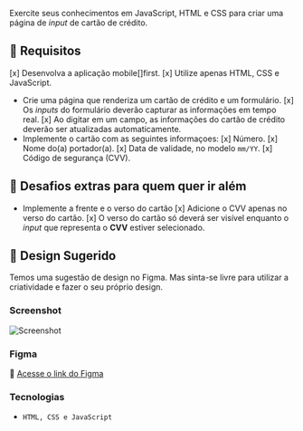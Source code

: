 Exercite seus conhecimentos em JavaScript, HTML e CSS para criar uma página de _input_ de cartão de crédito.

## 🔨 Requisitos

[x] Desenvolva a aplicação mobile[]first.
[x] Utilize apenas HTML, CSS e JavaScript.

- Crie uma página que renderiza um cartão de crédito e um formulário.
  [x] Os _inputs_ do formulário deverão capturar as informações em tempo real.
  [x] Ao digitar em um campo, as informações do cartão de crédito deverão ser atualizadas automaticamente.
- Implemente o cartão com as seguintes informaçoes:
  [x] Número.
  [x] Nome do(a) portador(a).
  [x] Data de validade, no modelo `mm/YY`.
  [x] Código de segurança (CVV).

## 🔨 Desafios extras para quem quer ir além

- Implemente a frente e o verso do cartão
  [x] Adicione o CVV apenas no verso do cartão.
  [x] O verso do cartão só deverá ser visível enquanto o _input_ que representa o **CVV** estiver selecionado.

## 🎨 Design Sugerido

Temos uma sugestão de design no Figma. Mas sinta-se livre para utilizar a criatividade e fazer o seu próprio design.

### Screenshot

![Screenshot](https://github.com/codante-io/mp-input-cartao-de-credito/assets/78622334/7764a24d-826a-4c77-ae72-cfddbca4c04c)

### Figma

🔗 [Acesse o link do Figma](https://www.figma.com/community/file/1280597988349667150)

### Tecnologias

- `HTML, CSS e JavaScript`
